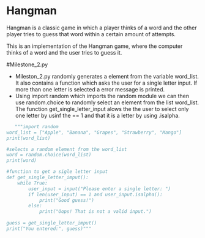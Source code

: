 # Hangman
Hangman is a classic game in which a player thinks of a word and the other player tries to guess that word within a certain amount of attempts.

This is an implementation of the Hangman game, where the computer thinks of a word and the user tries to guess it. 

#Milestone_2.py

- Mileston_2.py randomly generates a element from the variable word_list. It also contains a function which asks the user for a single letter input. If more than one letter is selected a error message is printed.
- Using import random which imports the random module we can then use random.choice to randomly select an element from the list word_list. The function get_single_letter_input alows the the user to select only one letter by usinf the == 1 and that it is a letter by using .isalpha. 
```python
   """import random
word_list = ["Apple", "Banana", "Grapes", "Strawberry", "Mango"]
print(word_list)

#selects a random element from the word_list
word = random.choice(word_list)
print(word)

#function to get a sigle letter input
def get_single_letter_imput():
    while True:
        user_input = input("Please enter a single letter: ")
        if len(user_input) == 1 and user_input.isalpha():
            print("Good guess!")
        else:
            print("Oops! That is not a valid input.")
    
guess = get_single_letter_imput()
print("You entered:", guess)"""